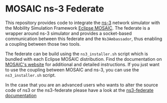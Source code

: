 # MOSAIC ns-3 Federate

This repository provides code to integrate the [ns-3](https://www.nsnam.org/) network simulator with the Mobility Simulation Framework [Eclipse MOSAIC](https://github.com/eclipse/mosaic). The federate is a wrapper around ns-3 simulator and provides a socket-based communication between this federate and the `Ns3Ambassador`, thus enabling a coupling between those two tools.

The federate can be build using the `ns3_installer.sh` script which is bundled with each Eclipse MOSAIC distribution. Find the documentation on [MOSAIC's website](https://www.eclipse.dev/mosaic/docs/simulators/network_simulator_ns3) for additional and detailed instructions.
If you just want to use the coupling between MOSAIC and ns-3, you can use the `ns3_installer.sh` script.

In the case that you are an advanced users who wants to alter the source code of ns3 or the ns3-federate please have a look at the [ns3-federate documentation](https://eclipse.dev/mosaic/docs/extending_mosaic/ns3_federate/)

